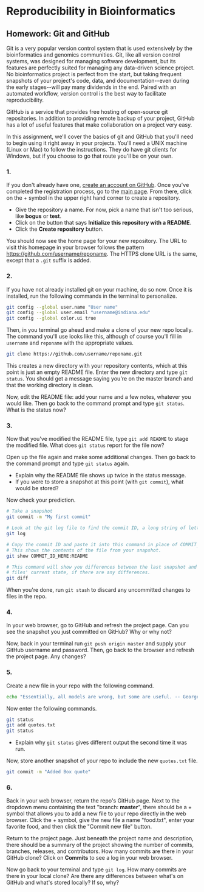 # Reproducibility in Bioinformatics

## Homework: Git and GitHub

Git is a very popular version control system that is used extensively by the bioinformatics and genomics communities.
Git, like all version control systems, was designed for managing software development, but its features are perfectly suited for managing any data-driven science project.
No bioinformatics project is perfect from the start, but taking frequent snapshots of your project's code, data, and documentation--even during the early stages--will pay many dividends in the end.
Paired with an automated workflow, version control is the best way to facilitate reproducibility.

GitHub is a service that provides free hosting of open-source git repositories.
In addition to providing remote backup of your project, GitHub has a lot of useful features that make collaboration on a project very easy.

In this assignment, we'll cover the basics of git and GitHub that you'll need to begin using it right away in your projects.
You'll need a UNIX machine (Linux or Mac) to follow the instructions.
They do have git clients for Windows, but if you choose to go that route you'll be on your own.

### 1.

If you don't already have one, [create an account on GitHub](https://github.com/join).
Once you've completed the registration process, go to the [main page](https://github.com).
From there, click on the + symbol in the upper right hand corner to create a repository.

- Give the repository a name. For now, pick a name that isn't too serious, like **bogus** or **test**.
- Click on the button that says **Initialize this repository with a README**.
- Click the **Create repository** button.

You should now see the home page for your new repository.
The URL to visit this homepage in your browser follows the pattern https://github.com/username/reponame.
The HTTPS clone URL is the same, except that a ``.git`` suffix is added.

### 2.

If you have not already installed git on your machine, do so now.
Once it is installed, run the following commands in the terminal to personalize.

```bash
git config --global user.name "User name"
git config --global user.email "username@indiana.edu"
git config --global color.ui true
```

Then, in you terminal go ahead and make a clone of your new repo locally.
The command you'll use looks like this, although of course you'll fill in ``username`` and ``reponame`` with the appropriate values.

```bash
git clone https://github.com/username/reponame.git
```

This creates a new directory with your repository contents, which at this point is just an empty README file.
Enter the new directory and type ``git status``.
You should get a message saying you're on the master branch and that the working directory is clean.

Now, edit the README file: add your name and a few notes, whatever you would like.
Then go back to the command prompt and type ``git status``.
What is the status now?

### 3.

Now that you've modified the README file, type ``git add README`` to stage the modified file.
What does ``git status`` report for the file now?

Open up the file again and make some additional changes.
Then go back to the command prompt and type ``git status`` again.

- Explain why the README file shows up twice in the status message.
- If you were to store a snapshot at this point (with ``git commit``), what would be stored?

Now check your prediction.

```bash
# Take a snapshot
git commit -m "My first commit"

# Look at the git log file to find the commit ID, a long string of letters and digits
git log

# Copy the commit ID and paste it into this command in place of COMMIT_ID_HERE
# This shows the contents of the file from your snapshot.
git show COMMIT_ID_HERE:README

# This command will show you differences between the last snapshot and the
# files' current state, if there are any differences.
git diff
```

When you're done, run ``git stash`` to discard any uncommitted changes to files in the repo.

### 4. 

In your web browser, go to GitHub and refresh the project page.
Can you see the snapshot you just committed on GitHub?
Why or why not?

Now, back in your terminal run ``git push origin master`` and supply your GitHub username and password.
Then, go back to the browser and refresh the project page.
Any changes?

### 5.

Create a new file in your repo with the following command.

```bash
echo "Essentially, all models are wrong, but some are useful. -- George E. P. Box" > quotes.txt
```

Now enter the following commands.

```bash
git status
git add quotes.txt
git status
```

- Explain why ``git status`` gives different output the second time it was run.

Now, store another snapshot of your repo to include the new ``quotes.txt`` file.

```bash
git commit -m "Added Box quote"
```

### 6.

Back in your web browser, return the repo's GitHub page.
Next to the dropdown menu containing the text "branch: **master**", there should be a + symbol that allows you to add a new file to your repo directly in the web browser.
Click the + symbol, give the new file a name "food.txt", enter your favorite food, and then click the "Commit new file" button.

Return to the project page.
Just beneath the project name and description, there should be a summary of the project showing the number of commits, branches, releases, and contributors.
How many commits are there in your GitHub clone?
Click on **Commits** to see a log in your web browser.

Now go back to your terminal and type ``git log``.
How many commits are there in your local clone?
Are there any differences between what's on GitHub and what's stored locally?
If so, why?
